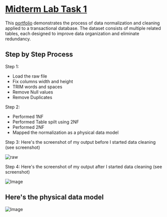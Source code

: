 # [Midterm Lab Task 1](https://github.com/user-attachments/files/19071685/Midterm.Lab.Task.1.xlsx)
This [portfolio](https://github.com/Soguilon/EDM-V3/blob/ff801c8db9c605937c606d9dbc5e33f94576d7fd/excel1.md) demonstrates the process of data normalization and cleaning applied to a transactional database. The dataset consists of multiple related tables, each designed to improve data organization and eliminate redundancy.

## Step by Step Process
Step 1:
- Load the raw file
- Fix columns width and height
- TRIM words and spaces
- Remove Null values
- Remove Duplicates

Step 2:
- Performed 1NF
- Performed Table spilt using 2NF
- Performed 2NF
- Mapped the normalization as a physical data model


Step 3: Here's the screenshot of my output before I started data cleaning (see screenshot)

![raw](https://github.com/user-attachments/assets/e0375d56-cc93-4908-9492-90f4aa3642d7)


Step 4: Here's the screenshot of my output after I started data cleaning (see screenshot)

![Image](https://github.com/user-attachments/assets/9daf38c7-759e-48ee-8403-af19cdfa2af1)

## Here's the physical data model

![Image](https://github.com/user-attachments/assets/105f7e3d-6e12-4af5-b09f-66e0428a5105)
